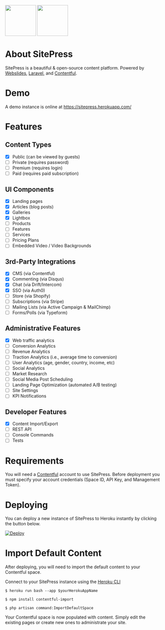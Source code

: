 <div><img src="https://images.contentful.com/x5o3atz1wqhm/2PWSbcsefYImQyMuqcIuGi/5efaa2c98a4819ef729885a7c3aa381c/App_Icon_2x.png" width="100">
<img src="http://www.luckyrabbit.info/images/lr-logo.png" width="100">
</div>

# About SitePress
SitePress is a beautiful &amp; open-source content platform. Powered by [Webslides](https://github.com/webslides/webslides/), [Laravel](https://laravel.com), and [Contentful](https://contentful.com).

# Demo
A demo instance is online at https://sitepress.herokuapp.com/

# Features 
## Content Types
* [x] Public (can be viewed by guests)
* [ ] Private (requires password)
* [ ] Premium (requires login)
* [ ] Paid (requires paid subscription)

## UI Components
* [x] Landing pages
* [x] Articles (blog posts)
* [x] Galleries
* [x] Lightbox
* [ ] Products
* [ ] Features
* [ ] Services
* [ ] Pricing Plans
* [ ] Embedded Video / Video Backgrounds

## 3rd-Party Integrations
* [x] CMS (via Contentful)
* [x] Commenting (via Disqus)
* [x] Chat (via Drift/Intercom)
* [x] SSO (via Auth0)
* [ ] Store (via Shopify)
* [ ] Subscriptions (via Stripe)
* [ ] Mailing Lists (via Active Campaign & MailChimp)
* [ ] Forms/Polls (via Typeform)

## Administrative Features
* [x] Web traffic analytics
* [ ] Conversion Analytics
* [ ] Revenue Analytics
* [ ] Traction Analytics (i.e., average time to conversion)
* [ ] User Analytics (age, gender, country, income, etc)
* [ ] Social Analytics
* [ ] Market Research
* [ ] Social Media Post Scheduling
* [ ] Landing Page Optimization (automated A/B testing)
* [ ] Site Settings
* [ ] KPI Notifications

## Developer Features 
* [x] Content Import/Export
* [ ] REST API
* [ ] Console Commands
* [ ] Tests

# Requirements
You will need a [Contentful](https://contentful.com) account to use SitePress. Before deployment you must specify your account credentials (Space ID, API Key, and Management Token).

# Deploying
You can deploy a new instance of SitePress to Heroku instantly by clicking the button below.

[![Deploy](https://www.herokucdn.com/deploy/button.svg)](https://heroku.com/deploy?template=https://github.com/luckyrabbitllc/SitePress)

# Import Default Content
After deploying, you will need to import the default content to your Contentful space. 

Connect to your SitePress instance using the [Heroku CLI](https://devcenter.heroku.com/articles/heroku-cli)

```
$ heroku run bash --app $yourHerokuAppName
```

```
$ npm install contentful-import
```

```
$ php artisan command:ImportDefaultSpace
```

Your Contentful space is now populated with content. Simply edit the existing pages or create new ones to administrate your site.